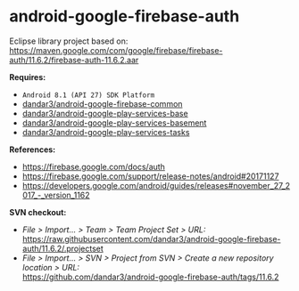 # android-google-firebase-auth

Eclipse library project based on:<br/>
https://maven.google.com/com/google/firebase/firebase-auth/11.6.2/firebase-auth-11.6.2.aar

**Requires:**
- `Android 8.1 (API 27) SDK Platform`
- [dandar3/android-google-firebase-common](https://github.com/dandar3/android-google-firebase-common/tree/11.6.2)
- [dandar3/android-google-play-services-base](https://github.com/dandar3/android-google-play-services-base/tree/11.6.2)
- [dandar3/android-google-play-services-basement](https://github.com/dandar3/android-google-play-services-basement/tree/11.6.2)
- [dandar3/android-google-play-services-tasks](https://github.com/dandar3/android-google-play-services-tasks/tree/11.6.2)

**References:**
- https://firebase.google.com/docs/auth
- https://firebase.google.com/support/release-notes/android#20171127
- https://developers.google.com/android/guides/releases#november_27_2017_-_version_1162

**SVN checkout:**
- _File > Import... > Team > Team Project Set > URL:_<br/>
  https://raw.githubusercontent.com/dandar3/android-google-firebase-auth/11.6.2/.projectset
- _File > Import... > SVN > Project from SVN > Create a new repository location > URL:_<br/> 
  https://github.com/dandar3/android-google-firebase-auth/tags/11.6.2